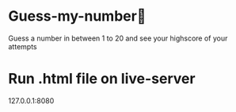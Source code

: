 # Guess-my-number🤔
Guess a number in between 1 to 20 and see your highscore of your attempts
# Run .html file on live-server
127.0.0.1:8080
